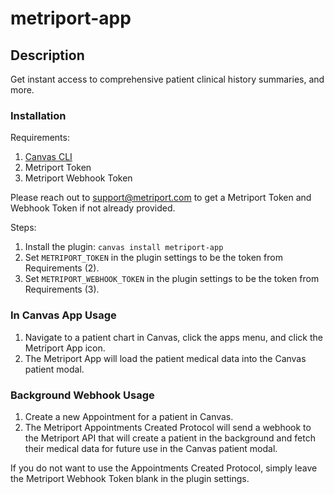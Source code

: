 # metriport-app

## Description

Get instant access to comprehensive patient clinical history summaries, and more.

### Installation

Requirements:

1. [Canvas CLI](https://docs.canvasmedical.com/sdk/canvas_cli/)
2. Metriport Token
3. Metriport Webhook Token

Please reach out to support@metriport.com to get a Metriport Token and Webhook Token if not already provided.

Steps:

1. Install the plugin: `canvas install metriport-app`
2. Set `METRIPORT_TOKEN` in the plugin settings to be the token from Requirements (2).
3. Set `METRIPORT_WEBHOOK_TOKEN` in the plugin settings to be the token from Requirements (3).

### In Canvas App Usage

1. Navigate to a patient chart in Canvas, click the apps menu, and click the Metriport App icon.
2. The Metriport App will load the patient medical data into the Canvas patient modal.

### Background Webhook Usage

1. Create a new Appointment for a patient in Canvas.
2. The Metriport Appointments Created Protocol will send a webhook to the Metriport API that will create a patient in the background and fetch their medical data for future use in the Canvas patient modal.

If you do not want to use the Appointments Created Protocol, simply leave the Metriport Webhook Token blank in the plugin settings.
